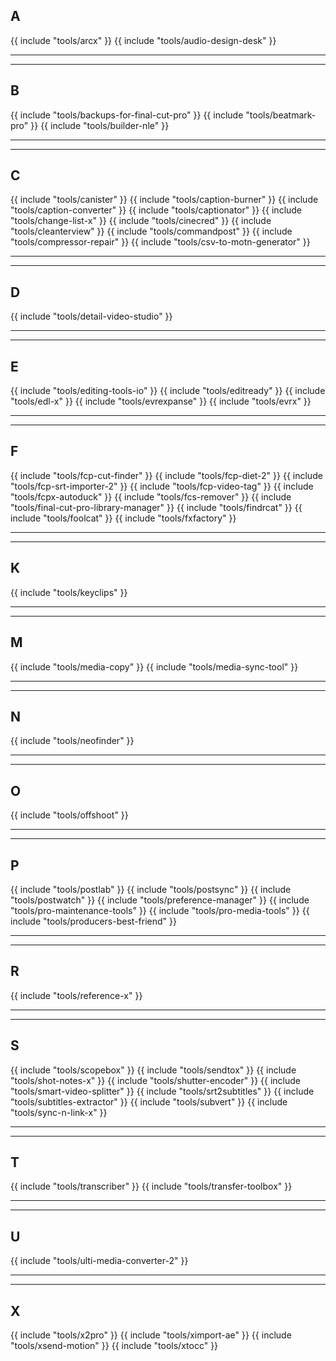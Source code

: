 ## A

{{ include "tools/arcx" }}
{{ include "tools/audio-design-desk" }}

---


---

## B

{{ include "tools/backups-for-final-cut-pro" }}
{{ include "tools/beatmark-pro" }}
{{ include "tools/builder-nle" }}

---


---

## C

{{ include "tools/canister" }}
{{ include "tools/caption-burner" }}
{{ include "tools/caption-converter" }}
{{ include "tools/captionator" }}
{{ include "tools/change-list-x" }}
{{ include "tools/cinecred" }}
{{ include "tools/cleanterview" }}
{{ include "tools/commandpost" }}
{{ include "tools/compressor-repair" }}
{{ include "tools/csv-to-motn-generator" }}

---


---

## D

{{ include "tools/detail-video-studio" }}

---


---

## E

{{ include "tools/editing-tools-io" }}
{{ include "tools/editready" }}
{{ include "tools/edl-x" }}
{{ include "tools/evrexpanse" }}
{{ include "tools/evrx" }}

---


---

## F

{{ include "tools/fcp-cut-finder" }}
{{ include "tools/fcp-diet-2" }}
{{ include "tools/fcp-srt-importer-2" }}
{{ include "tools/fcp-video-tag" }}
{{ include "tools/fcpx-autoduck" }}
{{ include "tools/fcs-remover" }}
{{ include "tools/final-cut-pro-library-manager" }}
{{ include "tools/findrcat" }}
{{ include "tools/foolcat" }}
{{ include "tools/fxfactory" }}

---


---

## K

{{ include "tools/keyclips" }}

---


---

## M

{{ include "tools/media-copy" }}
{{ include "tools/media-sync-tool" }}

---


---

## N

{{ include "tools/neofinder" }}

---


---

## O

{{ include "tools/offshoot" }}

---


---

## P

{{ include "tools/postlab" }}
{{ include "tools/postsync" }}
{{ include "tools/postwatch" }}
{{ include "tools/preference-manager" }}
{{ include "tools/pro-maintenance-tools" }}
{{ include "tools/pro-media-tools" }}
{{ include "tools/producers-best-friend" }}

---


---

## R

{{ include "tools/reference-x" }}

---


---

## S

{{ include "tools/scopebox" }}
{{ include "tools/sendtox" }}
{{ include "tools/shot-notes-x" }}
{{ include "tools/shutter-encoder" }}
{{ include "tools/smart-video-splitter" }}
{{ include "tools/srt2subtitles" }}
{{ include "tools/subtitles-extractor" }}
{{ include "tools/subvert" }}
{{ include "tools/sync-n-link-x" }}

---


---

## T

{{ include "tools/transcriber" }}
{{ include "tools/transfer-toolbox" }}

---


---

## U

{{ include "tools/ulti-media-converter-2" }}

---


---

## X

{{ include "tools/x2pro" }}
{{ include "tools/ximport-ae" }}
{{ include "tools/xsend-motion" }}
{{ include "tools/xtocc" }}